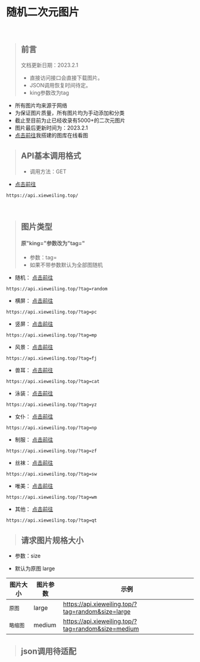 # 随机二次元图片
<br>

>## 前言
> 文档更新日期：2023.2.1
>- 直接访问接口会直接下载图片。
>- JSON调用恢复时间待定。
>- king参数改为tag

- 所有图片均来源于网络
- 为保证图片质量，所有图片均为手动添加和分类
- 截止至目前为止已经收录有5000+的二次元图片
- 图片最后更新时间为：2023.2.1
- [点击前往](https://tuku.xieweiling.top/)我搭建的图库在线看图

>## API基本调用格式
>- 调用方法：GET

- [点击前往](https://api.xieweiling.top/) 

```HTTPS
https://api.xieweiling.top/
```
<br>

>## 图片类型
>#### 原"king="参数改为"tag="
>- 参数：tag=
>- 如果不带参数默认为全部图随机

- 随机： [点击前往](https://api.xieweiling.top/?tag=random) 

```HTTPS
https://api.xieweiling.top/?tag=random
```
<!--
- 最新： [点击前往](https://api.xieweiling.top/?tag=zx) 

```HTTPS
https://api.xieweiling.top/?tag=zx
```-->
- 横屏： [点击前往](https://api.xieweiling.top/?tag=pc) 

```HTTPS
https://api.xieweiling.top/?tag=pc
```
- 竖屏： [点击前往](https://api.xieweiling.top/?tag=mp)

```HTTPS
https://api.xieweiling.top/?tag=mp
```
- 风景： [点击前往](https://api.xieweiling.top/?tag=fj)

```HTTPS
https://api.xieweiling.top/?tag=fj
```
- 兽耳： [点击前往](https://api.xieweiling.top/?tag=cat) 

```HTTPS
https://api.xieweiling.top/?tag=cat
```
- 泳装： [点击前往](https://api.xieweiling.top/?tag=yz) 

```HTTPS
https://api.xieweiling.top/?tag=yz
```
- 女仆： [点击前往](https://api.xieweiling.top/?tag=np) 

```HTTPS
https://api.xieweiling.top/?tag=np
```
- 制服： [点击前往](https://api.xieweiling.top/?tag=zf) 

```HTTPS
https://api.xieweiling.top/?tag=zf
```
- 丝袜： [点击前往](https://api.xieweiling.top/?tag=sw) 

```HTTPS
https://api.xieweiling.top/?tag=sw
```
- 唯美： [点击前往](https://api.xieweiling.top/?tag=wm) 

```HTTPS
https://api.xieweiling.top/?tag=wm
```
- 其他： [点击前往](https://api.xieweiling.top/?tag=qt) 

```HTTPS
https://api.xieweiling.top/?tag=qt
```

>## 请求图片规格大小

- 参数：size

- 默认为原图 large

<table>
<thead>
<tr>
<th>图片大小</th>
<th>图片参数</th>
<th>示例</th>
</tr>
</thead>
<tbody><tr>
<td><code>原图</code></td>
<td>large</td>
<td><a href="https://api.xieweiling.top/?tag=random&size=large" target="_blank">https://api.xieweiling.top/?tag=random&size=large</a></td>
</tr>
<tr>
<td><code>略缩图</code></td>
<td>medium</td>
<td><a href="https://api.xieweiling.top/?tag=random&size=medium" target="_blank">https://api.xieweiling.top/?tag=random&size=medium</a></td>
</tr>
</tbody></table>

>## json调用待适配


<!--

>## JSON基础调用格式
>- type=json

- 示例： [点击前往](https://api.xieweiling.top/?tag=random&type=json) 
```HTTPS
https://api.xieweiling.top/?tag=random&type=json
```

- 返回格式:

```{"pic":"https:\/\/tva1.sinaimg.cn\/large\/008eUSAtgy1h3we4nb9sdj33vw230kjm.jpg"}```

>## JSON进阶格式
>- type=json1—10  

- 返回1到10张图（最高为10超出自动返图）

- 示例： [点击前往](https://api.xieweiling.top/?tag=random&type=json5) 
```HTTPS
https://api.xieweiling.top/?tag=random&type=json5
```
- 返回格式：
```
{
    "pic": [
        "https:\/\/tva1.sinaimg.cn\/large\/008eUSAtgy1h5fneir0akj31yv3hzkjm.jpg",
        "https:\/\/tva1.sinaimg.cn\/large\/008eUSAtgy1h5flerlmv5j317c22kb29.jpg",
        "https:\/\/tva1.sinaimg.cn\/large\/008eUSAtgy1h5fhespzdlj33jy4yo1l2.jpg",
        "https:\/\/tva1.sinaimg.cn\/large\/008eUSAtgy1h5fdriqh8gj31y00vihb6.jpg",
        "https:\/\/tva1.sinaimg.cn\/large\/008eUSAtgy1h5fkta1lfqj31c31y3ha6.jpg"
    ]
}
```
-->
